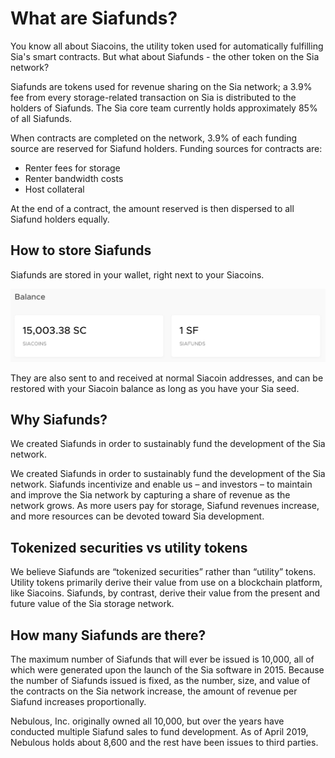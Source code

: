 # What are Siafunds?

You know all about Siacoins, the utility token used for automatically fulfilling Sia's smart contracts. But what about Siafunds - the other token on the Sia network?

Siafunds are tokens used for revenue sharing on the Sia network; a 3.9% fee from every storage-related transaction on Sia is distributed to the holders of Siafunds. The Sia core team currently holds approximately 85% of all Siafunds.

When contracts are completed on the network, 3.9% of each funding source are reserved for Siafund holders. Funding sources for contracts are:

* Renter fees for storage
* Renter bandwidth costs
* Host collateral

At the end of a contract, the amount reserved is then dispersed to all Siafund holders equally.

## How to store Siafunds

Siafunds are stored in your wallet, right next to your Siacoins.

![](../.gitbook/assets/siafunds-close.png)

They are also sent to and received at normal Siacoin addresses, and can be restored with your Siacoin balance as long as you have your Sia seed.

## Why Siafunds?

We created Siafunds in order to sustainably fund the development of the Sia network.

We created Siafunds in order to sustainably fund the development of the Sia network. Siafunds incentivize and enable us – and investors – to maintain and improve the Sia network by capturing a share of revenue as the network grows. As more users pay for storage, Siafund revenues increase, and more resources can be devoted toward Sia development.

## Tokenized securities vs utility tokens

We believe Siafunds are “tokenized securities” rather than “utility” tokens. Utility tokens primarily derive their value from use on a blockchain platform, like Siacoins. Siafunds, by contrast, derive their value from the present and future value of the Sia storage network.

## How many Siafunds are there?

The maximum number of Siafunds that will ever be issued is 10,000, all of which were generated upon the launch of the Sia software in 2015. Because the number of Siafunds issued is fixed, as the number, size, and value of the contracts on the Sia network increase, the amount of revenue per Siafund increases proportionally.

Nebulous, Inc. originally owned all 10,000, but over the years have conducted multiple Siafund sales to fund development. As of April 2019, Nebulous holds about 8,600 and the rest have been issues to third parties.

